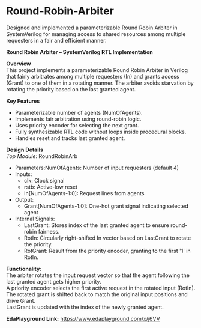 # Round-Robin-Arbiter
Designed and implemented a parameterizable Round Robin Arbiter in SystemVerilog for managing access to shared resources among multiple requesters in a fair and efficient manner.


**Round Robin Arbiter – SystemVerilog RTL Implementation**

**Overview**\
This project implements a parameterizable Round Robin Arbiter in Verilog that fairly arbitrates among multiple requesters (In) and grants access (Grant) to one of them in a rotating manner. The arbiter avoids starvation by rotating the priority based on the last granted agent.

**Key Features**
* Parameterizable number of agents (NumOfAgents).
* Implements fair arbitration using round-robin logic.
* Uses priority encoder for selecting the next grant.
* Fully synthesizable RTL code without loops inside procedural blocks.
* Handles reset and tracks last granted agent.


**Design Details**\
_Top Module_: RoundRobinArb
* Parameters:NumOfAgents: Number of input requesters (default 4)
* Inputs:
  * clk: Clock signal
  * rstb: Active-low reset
  * In[NumOfAgents-1:0]: Request lines from agents
* Output:
  * Grant[NumOfAgents-1:0]: One-hot grant signal indicating selected agent
* Internal Signals:
  * LastGrant: Stores index of the last granted agent to ensure round-robin fairness.
  * RotIn: Circularly right-shifted In vector based on LastGrant to rotate the priority.
  * RotGrant: Result from the priority encoder, granting to the first '1' in RotIn.

**Functionality:**\
The arbiter rotates the input request vector so that the agent following the last granted agent gets higher priority.\
A priority encoder selects the first active request in the rotated input (RotIn).\
The rotated grant is shifted back to match the original input positions and drive Grant.\
LastGrant is updated with the index of the newly granted agent.

**EdaPlayground Link:**
https://www.edaplayground.com/x/j6VV
